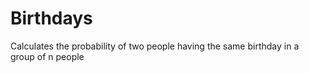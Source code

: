 # Birthdays

Calculates the probability of two people having the same birthday in a group of n people
